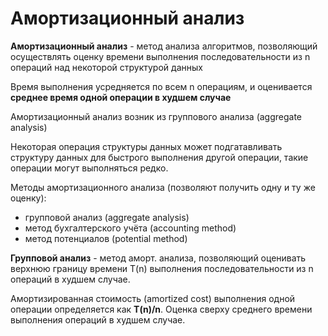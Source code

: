 <h1>Амортизационный анализ</h1>

<b>Амортизационный анализ</b> - метод анализа алгоритмов, позволяющий осуществлять оценку времени выполнения последовательности из n операций над некоторой структурой данных

Время выполнения усредняется по всем n операциям, и оценивается <b>среднее время одной операции в худшем случае</b>

Амортизационный анализ возник из группового анализа (aggregate analysis)

Некоторая операция структуры данных может подгатавливать структуру данных для быстрого выполнения другой операции, такие операции могут выполняться редко.

Методы амортизационного анализа (позволяют получить одну и ту же оценку):

- групповой анализ (aggregate analysis)
- метод бухгалтерского учёта (accounting method)
- метод потенциалов (potential method)

<b>Групповой анализ</b> - метод аморт. анализа, позволяющий оценивать верхнюю границу времени T(n) выполнения последовательности из n операций в худшем случае.

Амортизированная стоимость (amortized cost) выполнения одной операции определяется как <b>T(n)/n</b>. Оценка сверху среднего времени выполнения операций в худшем случае.


